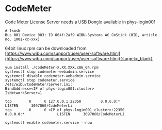 # CodeMeter

Code Meter License Server needs a USB Dongle available in phys-login001
```shell
# lsusb
Bus 001 Device 003: ID 064f:2af9 WIBU-Systems AG CmStick (HID, article no. 1001-xx-xxx)
```

64bit linux rpm can be downloaded from [https://www.wibu.com/support/user/user-software.html](https://www.wibu.com/support/user/user-software.html){:target=_blank}

```shell
yum install ./CodeMeter-X.XX.XXX.x86_64.rpm
systemctl stop codemeter-webadmin.service
systemctl disable codemeter-webadmin.service
systemctl stop codemeter.service
/etc/wibu/CodeMeter/Server.ini:
BindAddress=<IP of phys-login001.cluster>
IsNetworkServer=1
```
```shell
tcp        0      0 127.0.0.1:22350         0.0.0.0:*               LISTEN      3097060/CodeMeterLi
tcp        0      0 <IP of phys-login001.cluster>:22350       0.0.0.0:*               LISTEN      3097060/CodeMeterLi
```
```shell
systemctl enable codemeter.service --now
```
